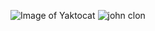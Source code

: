 ![Image of Yaktocat](https://octodex.github.com/images/yaktocat.png)
![john clon](https://github.com/johnaclon)
